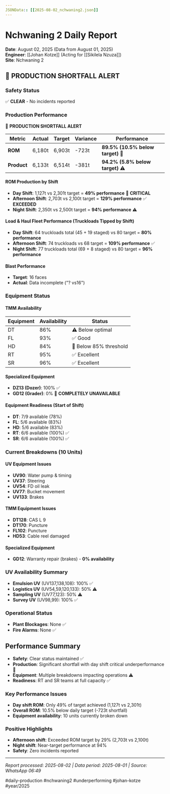 ```yaml
---
JSONData:: [[2025-08-02_nchwaning2.json]]
---
```


# Nchwaning 2 Daily Report
**Date**: August 02, 2025 (Data from August 01, 2025)  
**Engineer**: [[Johan Kotze]] (Acting for [[Sikilela Nzuza]])  
**Site**: Nchwaning 2  

## 🔴 PRODUCTION SHORTFALL ALERT

### Safety Status
✅ **CLEAR** - No incidents reported

### Production Performance
🔴 **PRODUCTION SHORTFALL ALERT**

| Metric      | Actual | Target | Variance | Performance                        |
| ----------- | ------ | ------ | -------- | ---------------------------------- |
| **ROM**     | 6,180t | 6,903t | -723t    | **89.5% (10.5% below target)** 🔴 |
| **Product** | 6,133t | 6,514t | -381t    | **94.2% (5.8% below target)** ⚠️  |

#### ROM Production by Shift
- **Day Shift**: 1,127t vs 2,301t target = **49% performance** 🔴 **CRITICAL**
- **Afternoon Shift**: 2,703t vs 2,100t target = **129% performance** ✅ **EXCEEDED**
- **Night Shift**: 2,350t vs 2,500t target = **94% performance** ⚠️

#### Load & Haul Fleet Performance (Truckloads Tipped by Shift)
- **Day Shift**: 64 truckloads total (45 + 19 staged) vs 80 target = **80% performance**
- **Afternoon Shift**: 74 truckloads vs 68 target = **109% performance** ✅
- **Night Shift**: 77 truckloads total (69 + 8 staged) vs 80 target = **96% performance**

#### Blast Performance
- **Target**: 16 faces
- **Actual**: Data incomplete ("? vs16")

### Equipment Status

#### TMM Availability
| Equipment | Availability | Status |
|-----------|-------------|---------|
| DT | 86% | ⚠️ Below optimal |
| FL | 93% | ✅ Good |
| HD | 84% | 🔴 Below 85% threshold |
| RT | 95% | ✅ Excellent |
| SR | 96% | ✅ Excellent |

#### Specialized Equipment
- **DZ13 (Dozer)**: 100% ✅
- **GD12 (Grader)**: 0% 🔴 **COMPLETELY UNAVAILABLE**

#### Equipment Readiness (Start of Shift)
- **DT**: 7/9 available (78%)
- **FL**: 5/6 available (83%)
- **HD**: 5/6 available (83%)
- **RT**: 6/6 available (100%) ✅
- **SR**: 6/6 available (100%) ✅

### Current Breakdowns (10 Units)

#### UV Equipment Issues
- **UV90**: Water pump & timing
- **UV37**: Steering
- **UV54**: FD oil leak
- **UV77**: Bucket movement
- **UV133**: Brakes

#### TMM Equipment Issues
- **DT128**: CAS L 9
- **DT170**: Puncture
- **FL102**: Puncture
- **HD53**: Cable reel damaged

#### Specialized Equipment
- **GD12**: Warranty repair (brakes) - **0% availability**

### UV Availability Summary
- **Emulsion UV** (UV137,138,108): 100% ✅
- **Logistics UV** (UV54,59,120,133): 50% ⚠️
- **Sampling UV** (UV77,123): 50% ⚠️
- **Survey UV** (UV98,99): 100% ✅

### Operational Status
- **Plant Blockages**: None ✅
- **Fire Alarms**: None ✅


## Performance Summary
- **Safety**: Clear status maintained ✅
- **Production**: Significant shortfall with day shift critical underperformance 🔴
- **Equipment**: Multiple breakdowns impacting operations ⚠️
- **Readiness**: RT and SR teams at full capacity ✅

### Key Performance Issues
- **Day shift ROM**: Only 49% of target achieved (1,127t vs 2,301t)
- **Overall ROM**: 10.5% below daily target (-723t shortfall)
- **Equipment availability**: 10 units currently broken down

### Positive Highlights
- **Afternoon shift**: Exceeded ROM target by 29% (2,703t vs 2,100t)
- **Night shift**: Near-target performance at 94%
- **Safety**: Zero incidents reported

---
*Report processed: 2025-08-02 | Data period: 2025-08-01 | Source: WhatsApp 06:49*

#daily-production #nchwaning2 #underperforming #johan-kotze #year/2025